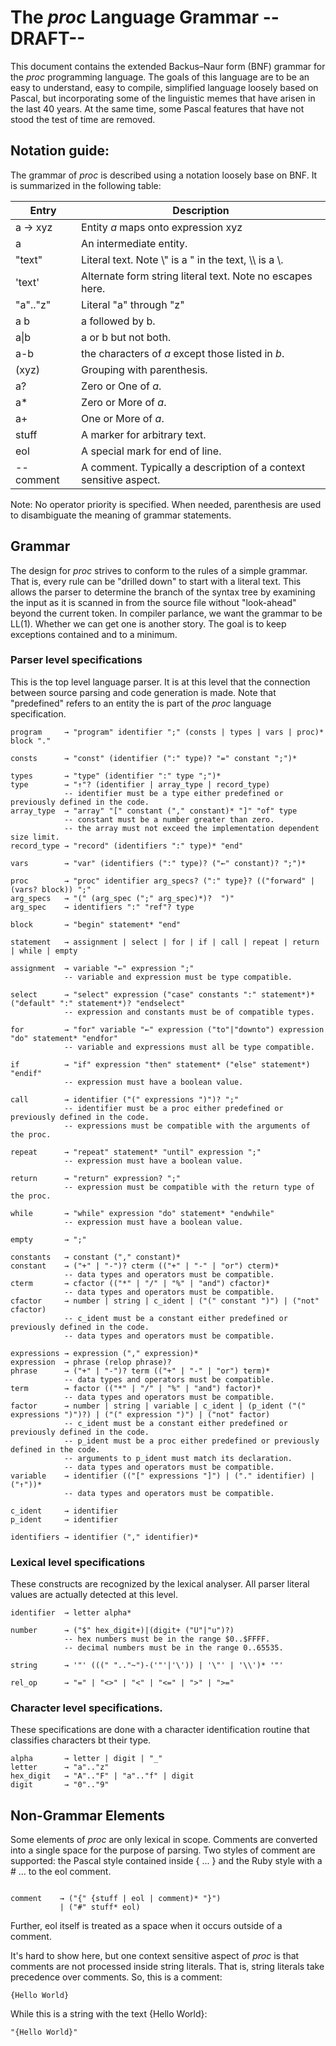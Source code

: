 # The _proc_ Language Grammar --DRAFT--

This document contains the extended Backus–Naur form (BNF) grammar for the
_proc_ programming language. The goals of this language are to be an easy to
understand, easy to compile, simplified language loosely based on Pascal,
but incorporating some of the linguistic memes that have arisen in the last
40 years. At the same time, some Pascal features that have not stood the test
of time are removed.

## Notation guide:

The grammar of *proc* is described using a notation loosely base on BNF. It
is summarized in the following table:

Entry        | Description
-------------|--------------
a &rarr; xyz | Entity _a_ maps onto expression xyz
a            | An intermediate entity.
"text"       | Literal text. Note \\" is a " in the text, \\\\ is a \\.
'text'       | Alternate form string literal text. Note no escapes here.
"a".."z"     | Literal "a" through "z"
a b          | a followed by b.
a\|b         | a or b but not both.
a-b          | the characters of _a_ except those listed in _b_.
(xyz)        | Grouping with parenthesis.
a?           | Zero or One of _a_.
a\*          | Zero or More of _a_.
a\+          | One or More of _a_.
stuff        | A marker for arbitrary text.
eol          | A special mark for end of line.
-- comment   | A comment. Typically a description of a context sensitive aspect.

Note: No operator priority is specified. When needed, parenthesis are used to
disambiguate the meaning of grammar statements.

## Grammar

The design for _proc_ strives to conform to the rules of a simple grammar.
That is, every rule can be "drilled down" to start with a literal text.
This allows the parser to determine the branch of the syntax tree by
examining the input as it is scanned in from the source file without
"look-ahead" beyond the current token. In compiler parlance, we want the
grammar to be LL(1). Whether we can get one is another story. The goal
is to keep exceptions contained and to a minimum.

### Parser level specifications

This is the top level language parser. It is at this level that the connection
between source parsing and code generation is made. Note that "predefined"
refers to an entity the is part of the _proc_ language specification.

<pre><code>program     &rarr; "program" identifier ";" (consts | types | vars | proc)* block "."

consts      &rarr; "const" (identifier (":" type)? "=" constant ";")*

types       &rarr; "type" (identifier ":" type ";")*
type        &rarr; "&uarr;"? (identifier | array_type | record_type)
            -- identifier must be a type either predefined or previously defined in the code.
array_type  &rarr; "array" "[" constant ("," constant)* "]" "of" type
            -- constant must be a number greater than zero.
            -- the array must not exceed the implementation dependent size limit.
record_type &rarr; "record" (identifiers ":" type)* "end"

vars        &rarr; "var" (identifiers (":" type)? ("&larr;" constant)? ";")*

proc        &rarr; "proc" identifier arg_specs? (":" type}? (("forward" | (vars? block)) ";"
arg_specs   &rarr; "(" (arg_spec (";" arg_spec)*)?  ")"
arg_spec    &rarr; identifiers ":" "ref"? type

block       &rarr; "begin" statement* "end"

statement   &rarr; assignment | select | for | if | call | repeat | return | while | empty

assignment  &rarr; variable "&larr;" expression ";"
            -- variable and expression must be type compatible.

select      &rarr; "select" expression ("case" constants ":" statement*)* ("default" ":" statement*)? "endselect"
            -- expression and constants must be of compatible types.

for         &rarr; "for" variable "&larr;" expression ("to"|"downto") expression "do" statement* "endfor"
            -- variable and expressions must all be type compatible.

if          &rarr; "if" expression "then" statement* ("else" statement*) "endif"
            -- expression must have a boolean value.

call        &rarr; identifier ("(" expressions ")")? ";"
            -- identifier must be a proc either predefined or previously defined in the code.
            -- expressions must be compatible with the arguments of the proc.

repeat      &rarr; "repeat" statement* "until" expression ";"
            -- expression must have a boolean value.

return      &rarr; "return" expression? ";"
            -- expression must be compatible with the return type of the proc.

while       &rarr; "while" expression "do" statement* "endwhile"
            -- expression must have a boolean value.

empty       &rarr; ";"

constants   &rarr; constant ("," constant)*
constant    &rarr; ("+" | "-")? cterm (("+" | "-" | "or") cterm)*
            -- data types and operators must be compatible.
cterm       &rarr; cfactor (("*" | "/" | "%" | "and") cfactor)*
            -- data types and operators must be compatible.
cfactor     &rarr; number | string | c_ident | ("(" constant ")") | ("not" cfactor)
            -- c_ident must be a constant either predefined or previously defined in the code.
            -- data types and operators must be compatible.

expressions &rarr; expression ("," expression)*
expression  &rarr; phrase (relop phrase)?
phrase      &rarr; ("+" | "-")? term (("+" | "-" | "or") term)*
            -- data types and operators must be compatible.
term        &rarr; factor (("*" | "/" | "%" | "and") factor)*
            -- data types and operators must be compatible.
factor      &rarr; number | string | variable | c_ident | (p_ident ("(" expressions ")")?) | ("(" expression ")") | ("not" factor)
            -- c_ident must be a constant either predefined or previously defined in the code.
            -- p_ident must be a proc either predefined or previously defined in the code.
            -- arguments to p_ident must match its declaration.
            -- data types and operators must be compatible.
variable    &rarr; identifier (("[" expressions "]") | ("." identifier) | ("&uarr;"))*
            -- data types and operators must be compatible.

c_ident     &rarr; identifier
p_ident     &rarr; identifier

identifiers &rarr; identifier ("," identifier)*
</code></pre>

### Lexical level specifications

These constructs are recognized by the lexical analyser. All parser literal
values are actually detected at this level.

<pre><code>identifier  &rarr; letter alpha*

number      &rarr; ("$" hex_digit+)|(digit+ ("U"|"u")?)
            -- hex numbers must be in the range $0..$FFFF.
            -- decimal numbers must be in the range 0..65535.

string      &rarr; '"' (((" ".."~")-('"'|'\')) | '\"' | '\\')* '"'

rel_op      &rarr; "=" | "<>" | "<" | "<=" | ">" | ">="
</code></pre>

### Character level specifications.

These specifications are done with a character identification routine that
classifies characters bt their type.

<pre><code>alpha       &rarr; letter | digit | "_"
letter      &rarr; "a".."z"
hex_digit   &rarr; "A".."F" | "a".."f" | digit
digit       &rarr; "0".."9"
</code></pre>

## Non-Grammar Elements

Some elements of *proc* are only lexical in scope. Comments are converted into
a single space for the purpose of parsing. Two styles of comment are
supported: the Pascal style contained inside { ... } and the Ruby style
with a # ... to the eol comment.

<pre><code>
comment    &rarr; ("{" {stuff | eol | comment)* "}")
           | ("#" stuff* eol)
</code></pre>

Further, eol itself is treated as a space when it occurs outside of a comment.

It's hard to show here, but one context sensitive aspect of *proc* is that
comments are not processed inside string literals. That is, string literals
take precedence over comments. So, this is a comment:

```
{Hello World}
```

While this is a string with the text {Hello World}:

```
"{Hello World}"
```
